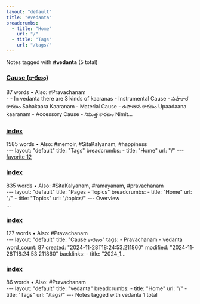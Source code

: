 ```yaml
---
layout: "default"
title: "#vedanta"
breadcrumbs:
  - title: "Home"
    url: "/"
  - title: "Tags"
    url: "/tags/"
---
```

Notes tagged with **#vedanta** (5 total)

<div class="note-grid">

<div class="note-card">
    <h3><a href="pages/cause-/">Cause (కారణం)</a></h3>
    <div class="note-meta">
        87 words
        • Also: #Pravachanam
    </div>
    <div class="note-excerpt">-
- In vedanta there are 3 kinds of kaaranas
	- Instrumental Cause -  సహకార కారణం Sahakaara Kaaranam
	- Material Cause - ఉపాదాన కారణం Upaadaana kaaranam
	- Accessory Cause -  నిమిత్త కారణం Nimit...</div>
</div>

<div class="note-card">
    <h3><a href="docs/tags/index/">index</a></h3>
    <div class="note-meta">
        1585 words
        • Also: #memoir, #SitaKalyanam, #happiness
    </div>
    <div class="note-excerpt">---
layout: "default"
title: "Tags"
breadcrumbs:
  - title: "Home"
    url: "/"
---
<div class="tag-cloud">
<a href="favorite/" class="tag" style="--tag-weight: 1.0">favorite 12</a>
<a href="progra...</div>
</div>

<div class="note-card">
    <h3><a href="docs/topics/pages/index/">index</a></h3>
    <div class="note-meta">
        835 words
        • Also: #SitaKalyanam, #ramayanam, #pravachanam
    </div>
    <div class="note-excerpt">---
layout: "default"
title: "Pages - Topics"
breadcrumbs:
  - title: "Home"
    url: "/"
  - title: "Topics"
    url: "/topics/"
---
 Overview

<div class="note-grid">

<div class="note-card">
    ...</div>
</div>

<div class="note-card">
    <h3><a href="docs/pages/cause-/index/">index</a></h3>
    <div class="note-meta">
        127 words
        • Also: #Pravachanam
    </div>
    <div class="note-excerpt">---
layout: "default"
title: "Cause కారణం"
tags:
  - Pravachanam
  - vedanta
word_count: 87
created: "2024-11-28T18:24:53.211860"
modified: "2024-11-28T18:24:53.211860"
backlinks:
  - title: "2024_1...</div>
</div>

<div class="note-card">
    <h3><a href="docs/tags/vedanta/index/">index</a></h3>
    <div class="note-meta">
        86 words
        • Also: #Pravachanam
    </div>
    <div class="note-excerpt">---
layout: "default"
title: "vedanta"
breadcrumbs:
  - title: "Home"
    url: "/"
  - title: "Tags"
    url: "/tags/"
---
Notes tagged with vedanta 1 total

<div class="note-grid">

<div clas...</div>
</div>
</div>